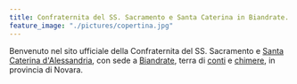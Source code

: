 ```yaml
---
title: Confraternita del SS. Sacramento e Santa Caterina in Biandrate.
feature_image: "./pictures/copertina.jpg"
---
```


Benvenuto nel sito ufficiale della Confraternita del SS. Sacramento e [Santa Caterina d'Alessandria](https://it.wikipedia.org/wiki/Caterina_d%27Alessandria), con sede a
[Biandrate](https://it.wikipedia.org/wiki/Biandrate), terra di [conti](https://www.treccani.it/enciclopedia/conti-di-biandrate_%28Enciclopedia-Italiana%29/) e [chimere](https://it.wikipedia.org/wiki/La_chimera_(Sebastiano_Vassalli)), in
provincia di Novara.
